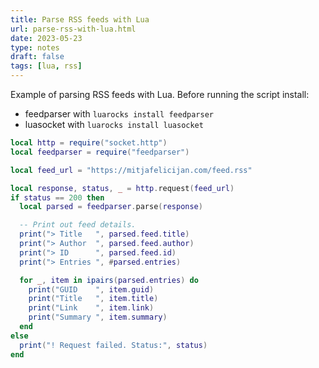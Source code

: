 ```yaml
---
title: Parse RSS feeds with Lua
url: parse-rss-with-lua.html
date: 2023-05-23
type: notes
draft: false
tags: [lua, rss]
---
```


Example of parsing RSS feeds with Lua. Before running the script install:
- feedparser with `luarocks install feedparser`
- luasocket with `luarocks install luasocket`

```lua
local http = require("socket.http")
local feedparser = require("feedparser")

local feed_url = "https://mitjafelicijan.com/feed.rss"

local response, status, _ = http.request(feed_url)
if status == 200 then
  local parsed = feedparser.parse(response)

  -- Print out feed details.
  print("> Title   ", parsed.feed.title)
  print("> Author  ", parsed.feed.author)
  print("> ID      ", parsed.feed.id)
  print("> Entries ", #parsed.entries)

  for _, item in ipairs(parsed.entries) do
    print("GUID    ", item.guid)
    print("Title   ", item.title)
    print("Link    ", item.link)
    print("Summary ", item.summary)
  end
else
  print("! Request failed. Status:", status)
end
```
